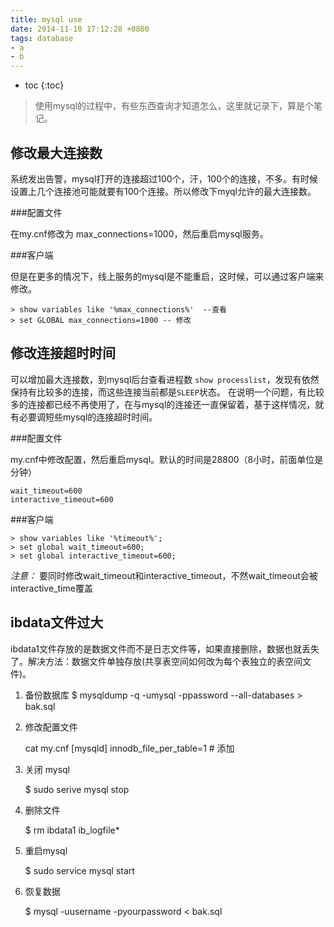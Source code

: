 ```yaml
---
title: mysql use
date: 2014-11-10 17:12:28 +0800
tags: database 
- a
- b
---
```


* toc 
{:toc}

> 使用mysql的过程中，有些东西查询才知道怎么，这里就记录下，算是个笔记。

## 修改最大连接数  

系统发出告警，mysql打开的连接超过100个，汗，100个的连接，不多。有时候设置上几个连接池可能就要有100个连接。所以修改下myql允许的最大连接数。  

###配置文件  

在my.cnf修改为 max_connections=1000，然后重启mysql服务。  

###客户端  

但是在更多的情况下，线上服务的mysql是不能重启，这时候，可以通过客户端来修改。  

    > show variables like '%max_connections%'  --查看
    > set GLOBAL max_connections=1000 -- 修改
    
## 修改连接超时时间  

可以增加最大连接数，到mysql后台查看进程数 `show processlist`，发现有依然保持有比较多的连接，而这些连接当前都是`SLEEP`状态。
在说明一个问题，有比较多的连接都已经不再使用了，在与mysql的连接还一直保留着，基于这样情况，就有必要调短些mysql的连接超时时间。  

###配置文件   

my.cnf中修改配置，然后重启mysql。默认的时间是28800（8小时，前面单位是分钟）

    wait_timeout=600
    interactive_timeout=600
    
###客户端

    > show variables like '%timeout%';   
    > set global wait_timeout=600;
    > set global interactive_timeout=600;

*注意：* 要同时修改wait_timeout和interactive_timeout，不然wait_timeout会被interactive_time覆盖


## ibdata文件过大

ibdata1文件存放的是数据文件而不是日志文件等，如果直接删除，数据也就丢失了。解决方法：数据文件单独存放(共享表空间如何改为每个表独立的表空间文件)。
1. 备份数据库
$ mysqldump -q -umysql -ppassword --all-databases > bak.sql

2. 修改配置文件

    cat my.cnf
    [mysqld]
    innodb_file_per_table=1   # 添加
    
    
3. 关闭 mysql
  
   $ sudo serive mysql stop
   
4. 删除文件
  
   $ rm ibdata1 ib_logfile*

5. 重启mysql
  
   $ sudo service mysql start   
   
6. 恢复数据  

    $ mysql -uusername -pyourpassword < bak.sql

## 
